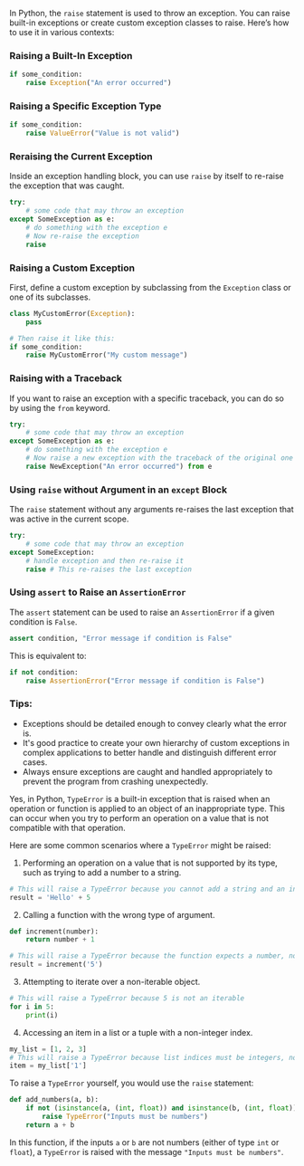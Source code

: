 
In Python, the `raise` statement is used to throw an exception. You can raise built-in exceptions or create custom exception classes to raise. Here’s how to use it in various contexts:

### Raising a Built-In Exception
```python
if some_condition:
    raise Exception("An error occurred")
```

### Raising a Specific Exception Type
```python
if some_condition:
    raise ValueError("Value is not valid")
```

### Reraising the Current Exception
Inside an exception handling block, you can use `raise` by itself to re-raise the exception that was caught.
```python
try:
    # some code that may throw an exception
except SomeException as e:
    # do something with the exception e
    # Now re-raise the exception
    raise
```

### Raising a Custom Exception
First, define a custom exception by subclassing from the `Exception` class or one of its subclasses.
```python
class MyCustomError(Exception):
    pass

# Then raise it like this:
if some_condition:
    raise MyCustomError("My custom message")
```

### Raising with a Traceback
If you want to raise an exception with a specific traceback, you can do so by using the `from` keyword.
```python
try:
    # some code that may throw an exception
except SomeException as e:
    # do something with the exception e
    # Now raise a new exception with the traceback of the original one
    raise NewException("An error occurred") from e
```

### Using `raise` without Argument in an `except` Block
The `raise` statement without any arguments re-raises the last exception that was active in the current scope.
```python
try:
    # some code that may throw an exception
except SomeException:
    # handle exception and then re-raise it
    raise # This re-raises the last exception
```

### Using `assert` to Raise an `AssertionError`
The `assert` statement can be used to raise an `AssertionError` if a given condition is `False`.
```python
assert condition, "Error message if condition is False"
```
This is equivalent to:
```python
if not condition:
    raise AssertionError("Error message if condition is False")
```

### Tips:
- Exceptions should be detailed enough to convey clearly what the error is.
- It's good practice to create your own hierarchy of custom exceptions in complex applications to better handle and distinguish different error cases.
- Always ensure exceptions are caught and handled appropriately to prevent the program from crashing unexpectedly.




Yes, in Python, `TypeError` is a built-in exception that is raised when an operation or function is applied to an object of an inappropriate type. This can occur when you try to perform an operation on a value that is not compatible with that operation.

Here are some common scenarios where a `TypeError` might be raised:

1. Performing an operation on a value that is not supported by its type, such as trying to add a number to a string.
```python
# This will raise a TypeError because you cannot add a string and an integer
result = 'Hello' + 5
```

2. Calling a function with the wrong type of argument.
```python
def increment(number):
    return number + 1

# This will raise a TypeError because the function expects a number, not a string
result = increment('5')
```

3. Attempting to iterate over a non-iterable object.
```python
# This will raise a TypeError because 5 is not an iterable
for i in 5:
    print(i)
```

4. Accessing an item in a list or a tuple with a non-integer index.
```python
my_list = [1, 2, 3]
# This will raise a TypeError because list indices must be integers, not strings
item = my_list['1']
```

To raise a `TypeError` yourself, you would use the `raise` statement:
```python
def add_numbers(a, b):
    if not (isinstance(a, (int, float)) and isinstance(b, (int, float))):
        raise TypeError("Inputs must be numbers")
    return a + b
```

In this function, if the inputs `a` or `b` are not numbers (either of type `int` or `float`), a `TypeError` is raised with the message `"Inputs must be numbers"`.